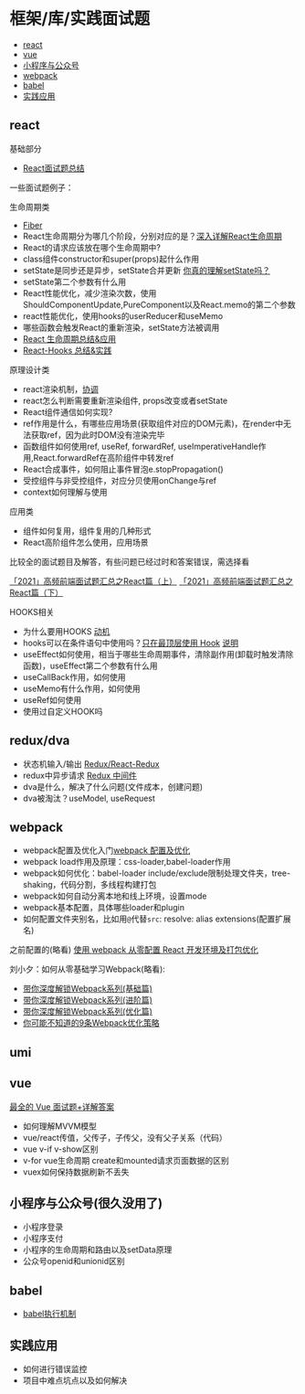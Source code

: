 # 框架/库/实践面试题

- [react](#react)
- [vue](#vue)
- [小程序与公众号](#小程序与公众号)
- [webpack](#webpack)
- [babel](#babel)
- [实践应用](#实践应用)

## react

基础部分

- [React面试题总结](https://juejin.cn/post/6844903801153945608)

一些面试题例子：

生命周期类

- [Fiber](https://zhuanlan.zhihu.com/p/26027085)
- React生命周期分为哪几个阶段，分别对应的是？[深入详解React生命周期](https://juejin.cn/post/6914112105964634119)
- React的请求应该放在哪个生命周期中?
- class组件constructor和super(props)起什么作用
- setState是同步还是异步，setState合并更新 [你真的理解setState吗？](https://juejin.im/post/5b45c57c51882519790c7441)
- setState第二个参数有什么用
- React性能优化，减少渲染次数，使用ShouldComponentUpdate,PureComponent以及React.memo的第二个参数
- react性能优化，使用hooks的userReducer和useMemo
- 哪些函数会触发React的重新渲染，setState方法被调用
- [React 生命周期总结&应用](https://github.com/xblcity/blog/blob/master/react/lifecycle.md)
- [React-Hooks 总结&实践](https://github.com/xblcity/blog/blob/master/react/react-hooks.md)

原理设计类

- react渲染机制，[协调](https://zh-hans.reactjs.org/docs/reconciliation.html)
- react怎么判断需要重新渲染组件, props改变或者setState
- React组件通信如何实现?
- ref作用是什么，有哪些应用场景(获取组件对应的DOM元素)，在render中无法获取ref，因为此时DOM没有渲染完毕
- 函数组件如何使用ref, useRef, forwardRef, useImperativeHandle作用,React.forwardRef在高阶组件中转发ref
- React合成事件，如何阻止事件冒泡e.stopPropagation()
- 受控组件与非受控组件，对应分贝使用onChange与ref
- context如何理解与使用

应用类

- 组件如何复用，组件复用的几种形式
- React高阶组件怎么使用，应用场景

比较全的面试题目及解答，有些问题已经过时和答案错误，需选择看

[「2021」高频前端面试题汇总之React篇（上）](https://juejin.cn/post/6941546135827775525#heading-11)
[「2021」高频前端面试题汇总之React篇（下）](https://juejin.cn/post/6940942549305524238)

HOOKS相关

- 为什么要用HOOKS [动机](https://zh-hans.reactjs.org/docs/hooks-intro.html#motivation)
- hooks可以在条件语句中使用吗？[只在最顶层使用 Hook](https://zh-hans.reactjs.org/docs/hooks-rules.html#only-call-hooks-at-the-top-level) [说明](https://zh-hans.reactjs.org/docs/hooks-rules.html#explanation)
- useEffect如何使用，相当于哪些生命周期事件，清除副作用(卸载时触发清除函数)，useEffect第二个参数有什么用
- useCallBack作用，如何使用
- useMemo有什么作用，如何使用
- useRef如何使用
- 使用过自定义HOOK吗

## redux/dva

- 状态机输入/输出 [Redux/React-Redux](https://github.com/xblcity/blog/blob/master/react/redux.md)
- redux中异步请求 [Redux 中间件](https://github.com/xblcity/blog/blob/master/react/redux-middleware.md)
- dva是什么，解决了什么问题(文件成本，创建问题)
- dva被淘汰？useModel, useRequest

## webpack

- webpack配置及优化入门[webpack 配置及优化](https://github.com/xblcity/blog/blob/master/fe-engineering/webpack.md)
- webpack load作用及原理：css-loader,babel-loader作用
- webpack如何优化：babel-loader include/exclude限制处理文件夹，tree-shaking，代码分割，多线程构建打包
- webpack如何自动分离本地和线上环境，设置mode
- webpack基本配置，具体哪些loader和plugin
- 如何配置文件夹别名，比如用`@`代替`src`: resolve: alias extensions(配置扩展名)


之前配置的(略看) [使用 webpack 从零配置 React 开发环境及打包优化](https://github.com/xblcity/blog/blob/master/fe-engineering/webpack-react.md)

刘小夕：如何从零基础学习Webpack(略看):
- [带你深度解锁Webpack系列(基础篇)](https://juejin.cn/post/6844904079219490830)
- [带你深度解锁Webpack系列(进阶篇)](https://juejin.cn/post/6844904084927938567)
- [带你深度解锁Webpack系列(优化篇)](https://juejin.cn/post/6844904093463347208)
- [你可能不知道的9条Webpack优化策略](https://juejin.cn/post/6854573213171580941)

## umi

## vue

[最全的 Vue 面试题+详解答案](https://juejin.cn/post/6961222829979697165)

- 如何理解MVVM模型
- vue/react传值，父传子，子传父，没有父子关系（代码）
- vue v-if v-show区别
- v-for vue生命周期 create和mounted请求页面数据的区别
- vuex如何保持数据刷新不丢失

## 小程序与公众号(很久没用了)

- 小程序登录
- 小程序支付
- 小程序的生命周期和路由以及setData原理
- 公众号openid和unionid区别



## babel

- [babel执行机制](https://github.com/MuYunyun/blog/blob/master/BasicSkill/%E7%95%AA%E5%A4%96%E7%AF%87/babel%E6%89%A7%E8%A1%8C%E6%9C%BA%E5%88%B6.md)

## 实践应用

- 如何进行错误监控
- 项目中难点坑点以及如何解决